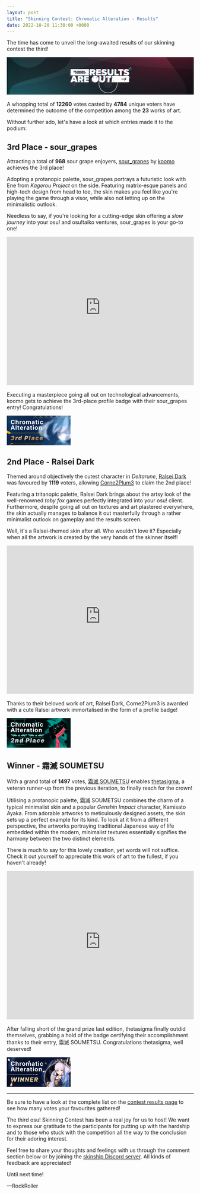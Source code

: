 ```yaml
---
layout: post
title: "Skinning Contest: Chromatic Alteration - Results"
date: 2022-10-20 11:30:00 +0000
---
```


The time has come to unveil the long-awaited results of our skinning contest the third!

![](/wiki/shared/news/2022-10-20-skinning-contest-chromatic-alteration-results/banner.jpg)

A whopping total of **12260** votes casted by **4784** unique voters have determined the outcome of the competition among the **23** works of art.

Without further ado, let's have a look at which entries made it to the podium:

## 3rd Place - sour_grapes

Attracting a total of **968** sour grape enjoyers, [sour_grapes](https://osu.ppy.sh/community/forums/topics/1626950) by [koomo](https://osu.ppy.sh/users/2168518) achieves the 3rd place!

Adopting a protanopic palette, sour_grapes portrays a futuristic look with Ene from *Kagerou Project* on the side. Featuring matrix-esque panels and high-tech design from head to toe, the skin makes you feel like you're playing the game through a visor, while also not letting up on the minimalistic outlook. 

Needless to say, if you're looking for a cutting-edge skin offering a *slow journey* into your osu! and osu!taiko ventures, sour_grapes is your go-to one!

<iframe width="100%" height="400" src="https://www.youtube-nocookie.com/embed/70dYbj9y0qM" title="YouTube video player" frameborder="0" allow="accelerometer; clipboard-write; encrypted-media; gyroscope; picture-in-picture" allowfullscreen></iframe>

Executing a masterpiece going all out on technological advancements, koomo gets to achieve the 3rd-place profile badge with their sour_grapes entry! Congratulations!

![](/wiki/shared/news/2022-10-20-skinning-contest-chromatic-alteration-results/grapes.png)

## 2nd Place - Ralsei Dark

Themed around objectively the cutest character in *Deltarune*, [Ralsei Dark](https://osu.ppy.sh/community/forums/topics/1629393) was favoured by **1119** voters, allowing [Corne2Plum3](https://osu.ppy.sh/users/15646039) to claim the 2nd place!

Featuring a tritanopic palette, Ralsei Dark brings about the artsy look of the well-renowned *toby fox* games perfectly integrated into your osu! client. Furthermore, despite going all out on textures and art plastered everywhere, the skin actually manages to balance it out masterfully through a rather minimalist outlook on gameplay and the results screen.

Well, it's a Ralsei-themed skin after all. Who wouldn't love it? Especially when all the artwork is created by the very hands of the skinner itself!

<iframe width="100%" height="400" src="https://www.youtube-nocookie.com/embed/Y-x_M8Jnpt4" title="YouTube video player" frameborder="0" allow="accelerometer; clipboard-write; encrypted-media; gyroscope; picture-in-picture" allowfullscreen></iframe>

Thanks to their beloved work of art, Ralsei Dark, Corne2Plum3 is awarded with a cute Ralsei artwork immortalised in the form of a profile badge!

![](/wiki/shared/news/2022-10-20-skinning-contest-chromatic-alteration-results/ralsei.png)

## Winner - 霜滅 SOUMETSU

With a grand total of **1497** votes, [霜滅 SOUMETSU](https://osu.ppy.sh/community/forums/topics/1628514) enables [thetasigma](https://osu.ppy.sh/users/6234482), a veteran runner-up from the previous iteration, to finally reach for the crown!

Utilising a protanopic palette, 霜滅 SOUMETSU combines the charm of a typical minimalist skin and a popular *Genshin Impact* character, Kamisato Ayaka. From adorable artworks to meticulously designed assets, the skin sets up a perfect example for its kind. To look at it from a different perspective, the artworks portraying traditional Japanese way of life embedded within the modern, minimalist textures essentially signifies the harmony between the two distinct elements.

There is much to say for this lovely creation, yet words will not suffice. Check it out yourself to appreciate this work of art to the fullest, if you haven't already!

<iframe width="100%" height="400" src="https://www.youtube-nocookie.com/embed/5XaT291P054" title="YouTube video player" frameborder="0" allow="accelerometer; clipboard-write; encrypted-media; gyroscope; picture-in-picture" allowfullscreen></iframe>

After falling short of the grand prize last edition, thetasigma finally outdid themselves, grabbing a hold of the badge certifying their accomplishment thanks to their entry, 霜滅 SOUMETSU. Congratulations thetasigma, well deserved!

![](/wiki/shared/news/2022-10-20-skinning-contest-chromatic-alteration-results/soumetsu.png)

---

Be sure to have a look at the complete list on the [contest results page](https://osu.ppy.sh/community/contests/148) to see how many votes your favourites gathered!

The third osu! Skinning Contest has been a real joy for us to host! We want to express our gratitude to the participants for putting up with the hardship and to those who stuck with the competition all the way to the conclusion for their adoring interest.

Feel free to share your thoughts and feelings with us through the comment section below or by joining the [skinship Discord server](https://discord.skinship.xyz). All kinds of feedback are appreciated!

Until next time!

—RockRoller
